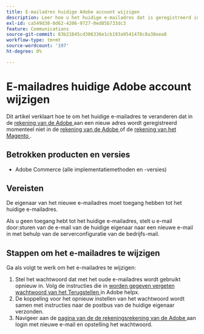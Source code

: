 ```yaml
---
title: E-mailadres huidige Adobe account wijzigen
description: Leer hoe u het huidige e-mailadres dat is geregistreerd in de Adobe-account, wijzigt in een nieuw adres dat momenteel niet is geregistreerd in de Adobe-account of in het Magento-account.
exl-id: ca549d38-0d62-4206-9727-0ed85b733dc3
feature: Communications
source-git-commit: 83b21845cd306336e1cb193a9541478c8a38eea8
workflow-type: tm+mt
source-wordcount: '197'
ht-degree: 0%

---
```


# E-mailadres huidige Adobe account wijzigen

Dit artikel verklaart hoe te om het huidige e-mailadres te veranderen dat in de [ rekening van de Adobe ](https://account.adobe.com/) aan een nieuw adres wordt geregistreerd momenteel niet in de [ rekening van de Adobe ](https://account.adobe.com/) of de [ rekening van het Magento ](https://account.magento.com/).

## Betrokken producten en versies

* Adobe Commerce (alle implementatiemethoden en -versies)

## Vereisten

De eigenaar van het nieuwe e-mailadres moet toegang hebben tot het huidige e-mailadres.

Als u geen toegang hebt tot het huidige e-mailadres, stelt u e-mail door:sturen van de e-mail van de huidige eigenaar naar een nieuwe e-mail in met behulp van de serverconfiguratie van de bedrijfs-mail.

## Stappen om het e-mailadres te wijzigen

Ga als volgt te werk om het e-mailadres te wijzigen:

1. Stel het wachtwoord dat met het oude e-mailadres wordt gebruikt opnieuw in. Volg de instructies die in [ worden gegeven vergeten wachtwoord van het Terugstellen ](https://helpx.adobe.com/manage-account/using/change-or-reset-password.html) in Adobe helpx.
1. De koppeling voor het opnieuw instellen van het wachtwoord wordt samen met instructies naar de postbus van de huidige eigenaar verzonden.
1. Navigeer aan de [ pagina van de de rekeningsrekening van de Adobe ](https://account.adobe.com) aan login met nieuwe e-mail en opstelling het wachtwoord.
